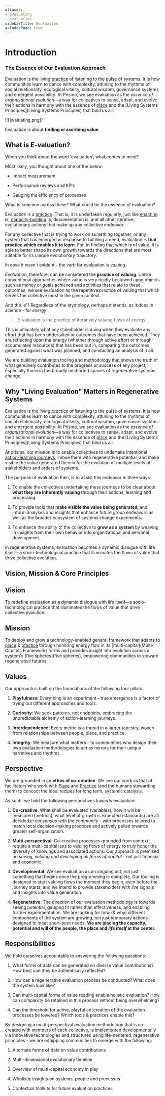 ```yaml
---
aliases:
- evaluating
- evaluation
sidebarTitle: Evaluation
asIndexPage: true
---
```

# Introduction
### The Essence of Our Evaluation Approach
Evaluation is the living [practice](/glossary/Practice.md) of listening to the pulse of systems. It is how communities learn to dance with complexity, attuning to the rhythms of social relationality, ecological vitality, cultural wisdom, governance systems and emergent possibility. At Prisma, we see evaluation as the *essence of organisational evolution*—a way for collectives to sense, adapt, and evolve their actions in harmony with the essence of [place](/glossary/Place.md) and the [Living Systems Principles](Living Systems Principles) that bind us all. 

![[evaluating.png]]

Evaluation is about **finding or ascribing value**.
## What is E-valuation?

When you think about the word 'evaluation', what comes to mind?

Most likely, you thought about one of the below:

- Impact measurement
    
- Performance reviews and KPIs
    
- Gauging the efficiency of processes
    

What is common across these? What could be the essence of evaluation?

Evaluation is a [practice](https://www.perplexity.ai/content/glossary/Practice.md). That is, it is undertaken regularly, just like [enacting](https://www.perplexity.ai/content/processes/enactment/index) is, [capacity-building](https://www.perplexity.ai/content/glossary/Capacity-Building) is, documentation is, and all other iterative, evolutionary actions that make up any collective endeavor.

For any collective that is trying to work on something together, or any system that has emerged in response to fulfilling a need, evaluation is **that practice which enables it to _learn_**. For, in finding that which is of value, it is able to better shape its own growth towards the directions that are most suitable for its unique evolutionary trajectory.

In case it wasn't evident - the _verb_ for evaluation is _valuing_.

_Evaluation_, therefore, can be considered the **practice of valuing**. Unlike conventional approaches where value is very rigidly bestowed upon objects such as money or goals achieved and activities that relate to these outcomes, we see evaluation as the repetitive practice of valuing that which serves the collective most in the given context.

And the 'e'? Regardless of the etymology, perhaps it stands, as it does in science - for _energy_.

> E-valuation is the practice of iteratively valuing flows of energy.

This is ultimately what any stakeholder is doing when they evaluate any effort that has been undertaken or outcomes that have been achieved. They are reflecting upon the energy (whether through active effort or through accumulated resources) that has been put in, comparing the outcomes generated against what was planned, and conducting an analysis of it all.

We are building evaluation tooling and methodology that shows the truth of what genuinely contributes to the progress or success of any project, especially those in the broadly uncharted spaces of regenerative systems change.

## Why "Living Evaluation" Matters in Regenerative Systems

Evaluation is the _living practice_ of listening to the pulse of systems. It is how communities learn to dance with complexity, attuning to the rhythms of social relationality, ecological vitality, cultural wisdom, governance systems and emergent possibility. At Prisma, we see evaluation as the _essence of organisational evolution_—a way for collectives to sense, adapt, and evolve their actions in harmony with the essence of [place](https://www.perplexity.ai/glossary/Place.md) and the [Living Systems Principles](Living Systems Principles) that bind us all.

At prisma, our mission is to enable collectives to undertake intentional [action-learning journeys](https://www.perplexity.ai/content/patterns/action-learning%20journeys.md), imbue them with regenerative potential, and make visible the value generated therein for the evolution of multiple levels of stakeholders and orders of systems.

The purpose of evaluation then, is to assist this endeavor in three ways:

1. To enable the collectives undertaking these journeys to be clear about **what they are inherently valuing** through their actions, learning and processing.
    
2. To provide tools that **make visible the value being generated**, and inform analyses and insights that enhance future group endeavors as well as the broader ecosystem of systems change experiments.
    
3. To enhance the ability of the collective to **grow as a system** by weaving in insights from their own behavior into organizational and personal development.
    

In regenerative systems, evaluation becomes a dynamic dialogue with life itself—a socio-technological practice that illuminates the flows of value that drive collective evolution.

## Vision, Mission & Core Principles

## Vision

To redefine evaluation as a dynamic dialogue with life itself—a socio-technological practice that illuminates the flows of value that drive collective evolution.

## Mission

To deploy and grow a technology-enabled general framework that adapts to [place](https://www.perplexity.ai/glossary/Place.md) & [practice](https://www.perplexity.ai/glossary/Practice.md) through honoring energy flow in its [multi-capital](Multi-Capitals Framework) forms and provides insight into evolution across a system's [five spheres](five spheres), empowering communities to steward regenerative futures.

## Values

Our approach is built on the foundations of the following four pillars:

1. **Playfulness**: Everything is an experiment - true emergence is a factor of trying out different approaches and tools.
    
2. **Curiosity**: We seek patterns, not endpoints, embracing the unpredictable alchemy of action-learning journeys.
    
3. **Interdependence**: Every metric is a thread in a larger tapestry, woven from relationships between people, place, and practice.
    
4. **Integrity**: We measure what matters - to communities who design their own evaluation methodologies to act as mirrors for their unique narratives and rhythms.
    

## Perspective

We are grounded in an **ethos of co-creation**. We see our work as that of facilitators who work with [Place](https://www.perplexity.ai/glossary/Place.md) and [Practice](https://www.perplexity.ai/glossary/Practice.md) (and the humans stewarding them) to concoct the ideal recipes for long term, systemic catalysis.

As such, we hold the following perspectives towards evaluation:

1. **Co-creative**: What shall be evaluated (variables), how it will be measured (metrics), what level of growth is expected (standards) are all decided _in consensus with the community_ - with processes tailored to match local decision-making practices and actively pulled towards greater self-organization.
    
2. **Multi-perspectival**: Co-creative processes grounded from context require a multi-capital lens to valuing flows of energy to truly honor the diversity of knowings and associated actions. Our approach is premised on _seeing, valuing and developing all forms of capital_ - not just financial and economic.
    
3. **Developmental**: We see evaluation as an ongoing act, not just something that begins once the programming is complete. Our tooling is designed to start valuing flows the moment they begin, even before the journey starts, and we intend to provide stakeholders with _live_ signals and insights into value generation.
    
4. **Regenerative**: The direction of our evaluation methodology is towards seeing potential, gauging fit rather than effectiveness, and enabling further experimentation. We are looking for how (& why) different components of the system are growing, not just temporary actions designed to meet short-term needs. **We are placing the capacity, potential and will of the people, the place and _life itself_ at the center.**
    

## Responsibilities

We hold ourselves accountable to answering the following questions:

1. What forms of data can be generated on diverse value contributions? How best can they be authentically reflected?
    
2. How can a regenerative evaluation process be conducted? What does the system look like?
    
3. Can multi-capital forms of value reading enable holistic evaluation? How can complexity be retained in this process without being overwhelming?
    
4. Can the threshold for active, playful co-creation of the evaluation processes be lowered? Which tools & practices enable this?
    

By designing a multi-perspectival evaluation methodology that is co-created with members of each collective, is implemented developmentally via innovative technologies and structured using life-centered, regenerative principles - we are equipping communities to emerge with the following:

1. Alternate forms of data on value contributions
    
2. Multi-dimensional evolutionary timeline
    
3. Overview of multi-capital economy in play
    
4. Wholistic insights on systems, people and processes
    
5. Contextual toolkits for future evaluation practices